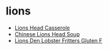 # lions

 * [Lions Head Casserole](../../index/l/lions-head-casserole-238436.json)
 * [Chinese Lions Head Soup](../../index/c/chinese-lions-head-soup.json)
 * [Lions Den Lobster Fritters Gluten F](../../index/l/lions-den-lobster-fritters-gluten-f.json)
